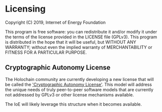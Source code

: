# Licensing

Copyright (C) 2019, Internet of Energy Foundation

This program is free software: you can redistribute it and/or modify it under the terms of the license provided in the LICENSE file (GPLv3). This program is distributed in the hope that it will be useful, but WITHOUT ANY WARRANTY; without even the implied warranty of MERCHANTABILITY or FITNESS FOR A PARTICULAR PURPOSE.

## Cryptographic Autonomy License

The Holochain community are currently developing a new license that will be called the ['Cryptographic Autonomy License'](https://medium.com/h-o-l-o/why-we-need-a-new-open-source-license-c8faf8a8dadd).
This model will address the unique needs of truly peer-to-peer software models that are currently not addressed by GPLv3 or other license mechanisms available.

The IoE will likely leverage this structure when it becomes available.
